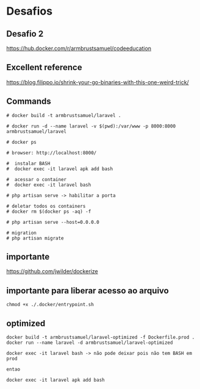 # Desafios

## Desafio 2

https://hub.docker.com/r/armbrustsamuel/codeeducation

## Excellent reference
https://blog.filippo.io/shrink-your-go-binaries-with-this-one-weird-trick/

## Commands

```
# docker build -t armbrustsamuel/laravel .

# docker run -d --name laravel -v $(pwd):/var/www -p 8000:8000 armbrustsamuel/laravel

# docker ps

# browser: http://localhost:8000/

#  instalar BASH
#  docker exec -it laravel apk add bash

#  acessar o container
#  docker exec -it laravel bash

# php artisan serve -> habilitar a porta

# deletar todos os containers
# docker rm $(docker ps -aq) -f 

# php artisan serve --host=0.0.0.0

# migration
# php artisan migrate
```

## importante
https://github.com/jwilder/dockerize

## importante para liberar acesso ao arquivo
```
chmod +x ./.docker/entrypoint.sh
```


## optimized
```
docker build -t armbrustsamuel/laravel-optimized -f Dockerfile.prod .
docker run --name laravel -d armbrustsamuel/laravel-optimized 

docker exec -it laravel bash -> não pode deixar pois não tem BASH em prod

entao

docker exec -it laravel apk add bash
```
